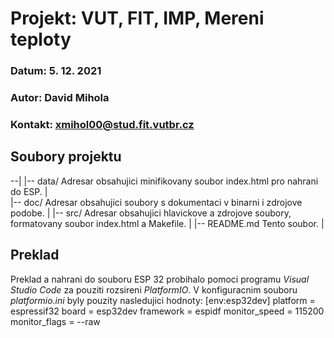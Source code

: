# Projekt:     VUT, FIT, IMP, Mereni teploty
### Datum:       5. 12. 2021
### Autor:       David Mihola
### Kontakt:     xmihol00@stud.fit.vutbr.cz

## Soubory projektu
--|
  |-- data/      Adresar obsahujici minifikovany soubor index.html pro nahrani do ESP.
  |          
  |-- doc/       Adresar obsahujici soubory s dokumentaci v binarni i zdrojove podobe.
  |
  |-- src/       Adresar obsahujici hlavickove a zdrojove soubory, formatovany soubor index.html a Makefile.
  |
  |-- README.md  Tento soubor.
  |

## Preklad
Preklad a nahrani do souboru ESP 32 probihalo pomoci programu *Visual Studio Code* za pouziti rozsireni *PlatformIO*.
V konfiguracnim souboru *platformio.ini* byly pouzity nasledujici hodnoty:
    [env:esp32dev]
    platform = espressif32
    board = esp32dev
    framework = espidf
    monitor_speed = 115200
    monitor_flags = --raw 
